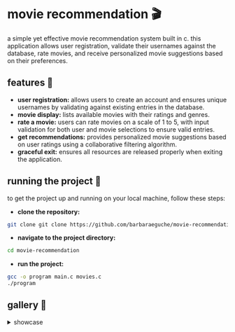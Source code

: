 # movie recommendation 🎬
a simple yet effective movie recommendation system built in c. this application allows user registration, validate their usernames against the database, rate movies, and receive personalized movie suggestions based on their preferences.

## features 👾
- **user registration:** allows users to create an account and ensures unique usernames by validating against existing entries in the database.
- **movie display:** lists available movies with their ratings and genres.
- **rate a movie:** users can rate movies on a scale of 1 to 5, with input validation for both user and movie selections to ensure valid entries.
- **get recommendations:** provides personalized movie suggestions based on user ratings using a collaborative filtering algorithm.
- **graceful exit:** ensures all resources are released properly when exiting the application.

## running the project 🏁
to get the project up and running on your local machine, follow these steps:

- **clone the repository:**
```bash
git clone git clone https://github.com/barbaraeguche/movie-recommendation.git
```
- **navigate to the project directory:**
```bash
cd movie-recommendation
```
- **run the project:**
```bash
gcc -o program main.c movies.c
./program
```

## gallery 📸
<details>
  <summary>showcase</summary>

  - **option 1**

  - **option 2**

  - **option 3**

  - **option 4**

  - **option 0**
</details>

